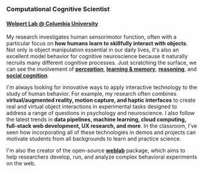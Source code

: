 <h3>Computational Cognitive Scientist</h3>

<h4><a href="https://wolpertlab.neuroscience.columbia.edu" target="_blank">Wolpert Lab @ Columbia University</a></h4>

My research investigates human sensorimotor function, often with a particular focus on **how humans learn to skillfully interact with objects**. Not only is object manipulation essential in our daily lives, it's also an excellent model behavior for cognitive neuroscience because it naturally recruits many different cognitive processes. Just scratching the surface, we can see the involvement of <a href="javascript:void(0)" data-toggle="tooltip" title="" data-html="true" data-original-title="&bull; 3D shape analysis<br>&bull; object recognition<br>&bull; haptic feedback<br>&bull; multisensory integration"><b>perception</b></a>, <a href="javascript:void(0)" data-toggle="tooltip" title="" data-html="true" data-original-title="&bull; generalization<br>&bull; prediction errors<br>&bull; cost functions<br>&bull; representational formats"><b>learning & memory</b></a>, <a href="javascript:void(0)" data-toggle="tooltip" title="" data-html="true" data-original-title="&bull; sequential planning<br>&bull; intuitive physics<br>&bull; tool use & design"><b>reasoning</b></a>, and <a href="javascript:void(0)" data-toggle="tooltip" title="" data-html="true" data-original-title="&bull; action understanding<br>&bull; gesture & pantomime"><b>social cognition</b></a>.

I'm always looking for innovative ways to apply interactive technology to the study of human behavior. For example, my research often combines **virtual/augmented reality, motion capture, and haptic interfaces** to create real and virtual object interactions in experimental tasks designed to address a range of questions in psychology and neuroscience. I also follow the latest trends in **data pipelines, machine learning, cloud computing, full-stack web development, UX research, and more**. In the classroom, I've seen how incorporating all of these technologies in demos and projects can motivate students from all backgrounds to learn and practice science.

I'm also the creator of the open-source <b><a href="https://www.github.com/EvanCesanek/weblab" target="_blank">weblab</a></b> package, which aims to help researchers develop, run, and analyze complex behavioral experiments on the web.
